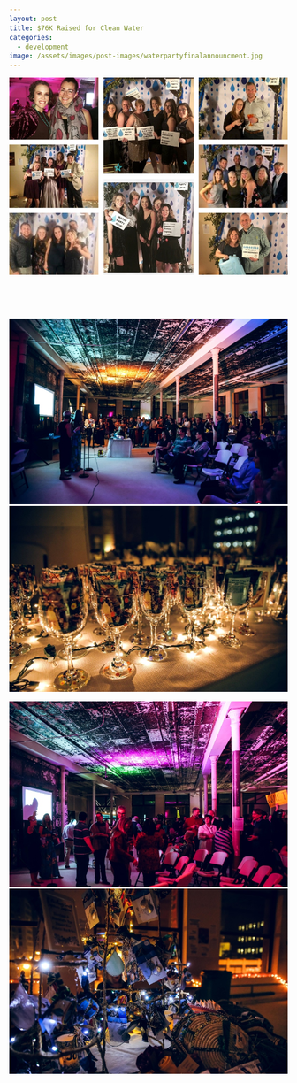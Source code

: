 ```yaml
---
layout: post
title: $76K Raised for Clean Water
categories:
  - development
image: /assets/images/post-images/waterpartyfinalannouncment.jpg
---
```


![](/uploads/waterpartyroundup-1.jpg)

&nbsp;

&nbsp;

![](/uploads/waterparty1-1.jpg)![](/uploads/waterparty6-1.jpg)

![](/uploads/waterparty3-1.jpg)![](/uploads/waterparty4-1.jpg)